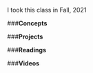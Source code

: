 I took this class in Fall, 2021


###**Concepts**


###**Projects**

###**Readings**

###**Videos**
